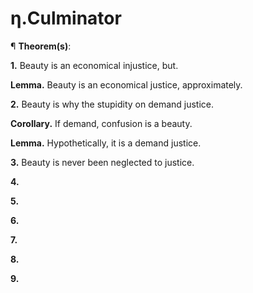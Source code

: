 # η.Culminator


¶ <b>Theorem(s)</b>:

<b>1.</b> Beauty is an economical injustice, but.

<b>Lemma.</b> Beauty is an economical justice, approximately.

<b>2.</b> Beauty is why the stupidity on demand justice.

<b>Corollary.</b> If demand, confusion is a beauty.

<b>Lemma.</b> Hypothetically, it is a demand justice.

<b>3.</b> Beauty is never been neglected to justice.

<b>4.</b>

<b>5.</b>

<b>6.</b>

<b>7.</b>

<b>8.</b>

<b>9.</b>

